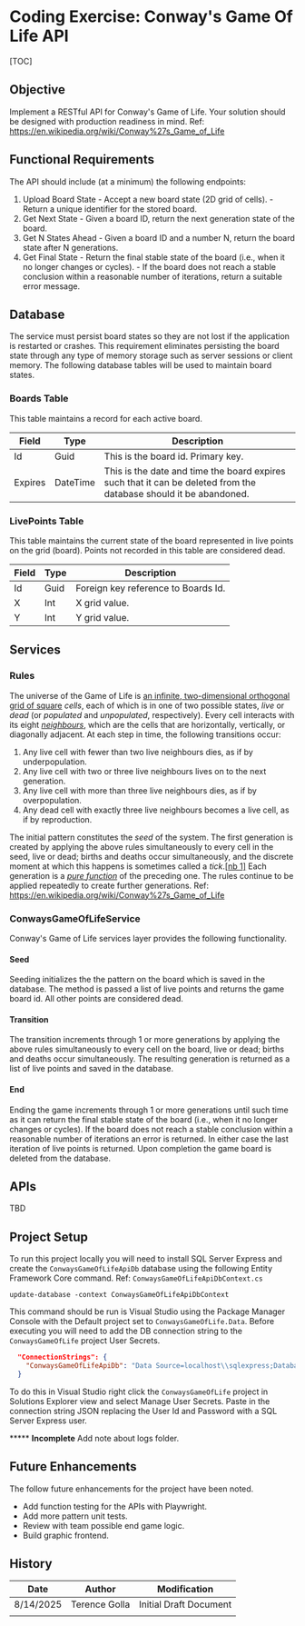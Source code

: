 # Coding Exercise: Conway's Game Of Life API


[TOC]

## Objective

Implement a RESTful API for Conway's Game of Life. Your solution should be designed with  production readiness in mind. Ref:  https://en.wikipedia.org/wiki/Conway%27s_Game_of_Life  

## Functional Requirements

The API should include (at a minimum) the following endpoints:  

1. Upload Board State - Accept a new board state (2D grid of cells). - Return a unique identifier for the stored board.
2. Get Next State - Given a board ID, return the next generation state of the board.  
3. Get N States Ahead - Given a board ID and a number N, return the board state after N generations.  
4. Get Final State - Return the final stable state of the board (i.e., when it no longer changes or cycles). - If the board does not reach a stable conclusion within a reasonable number of iterations,  return a suitable error message.

## Database

The service must persist board states so they are not lost if the application is restarted or crashes. This requirement eliminates persisting the board state through any type of memory storage such as server sessions or client memory. The following database tables will be used to maintain board states.

### Boards Table

This table maintains a record for each active board.

| Field   | Type     | Description                                                  |
| ------- | -------- | ------------------------------------------------------------ |
| Id      | Guid     | This is the board id. Primary key.                           |
| Expires | DateTime | This is the date and time the board expires such that it can be deleted from the database should it be abandoned. |

### LivePoints Table

This table maintains the current state of the board represented in live points on the grid (board). Points not recorded in this table are considered dead.

| Field | Type | Description                         |
| ----- | ---- | ----------------------------------- |
| Id    | Guid | Foreign key reference to Boards Id. |
| X     | Int  | X grid value.                       |
| Y     | Int  | Y grid value.                       |

## Services

### Rules

The universe of the Game of Life is [an infinite, two-dimensional orthogonal grid of square](https://en.wikipedia.org/wiki/Square_tiling) *cells*, each of which is in one of two possible states, *live* or *dead* (or *populated* and *unpopulated*, respectively). Every cell interacts with its eight *[neighbours](https://en.wikipedia.org/wiki/Moore_neighborhood)*, which are the cells that are horizontally, vertically, or diagonally adjacent. At each step in time, the following transitions occur:

1. Any live cell with fewer than two live neighbours dies, as if by underpopulation.
2. Any live cell with two or three live neighbours lives on to the next generation.
3. Any live cell with more than three live neighbours dies, as if by overpopulation.
4. Any dead cell with exactly three live neighbours becomes a live cell, as if by reproduction.

The initial pattern constitutes the *seed* of the system. The first generation is created by applying the above rules simultaneously to every cell in the seed, live or dead; births and deaths occur simultaneously, and the discrete moment at which this happens is sometimes called a *tick*.[[nb 1\]](https://en.wikipedia.org/wiki/Conway's_Game_of_Life#cite_note-7) Each generation is a *[pure function](https://en.wikipedia.org/wiki/Pure_function)* of the preceding one. The rules continue to be applied repeatedly to create further generations. Ref:  https://en.wikipedia.org/wiki/Conway%27s_Game_of_Life  

### ConwaysGameOfLifeService

Conway's Game of Life services layer provides the following functionality.

#### Seed

Seeding initializes the the pattern on the board which is saved in the database. The method is passed a list of live points and returns the game board id. All other points are considered dead.

#### Transition

The transition increments through 1 or more generations by applying the above rules simultaneously to every cell on the board, live or dead; births and deaths occur simultaneously. The resulting generation is returned as a list of live points and saved in the database.

#### End

Ending the game increments through 1 or more generations until such time as it can return the final stable state of the board (i.e., when it no longer changes or cycles). If the board does not reach a stable conclusion within a reasonable number of iterations an error is returned. In either case the last iteration of live points is returned. Upon completion the game board is deleted from the database. 

## APIs

TBD

## Project Setup

To run this project locally you will need to install SQL Server Express and create the `ConwaysGameOfLifeApiDb` database using the following Entity Framework Core command. Ref: `ConwaysGameOfLifeApiDbContext.cs`

```
update-database -context ConwaysGameOfLifeApiDbContext
```

This command should be run is Visual Studio using the Package Manager Console with the Default project set to `ConwaysGameOfLife.Data`. Before executing you will need to add the DB connection string to the `ConwaysGameOfLife` project User Secrets.

```json
  "ConnectionStrings": {
    "ConwaysGameOfLifeApiDb": "Data Source=localhost\\sqlexpress;Database=ConwaysGameOfLifeApiDb;Integrated Security=false;Encrypt=false;User ID=xxxxxxxx;Password=xxxxxxxx;"
  }
```

To do this in Visual Studio right click the `ConwaysGameOfLife` project in Solutions Explorer view and select Manage User Secrets. Paste in the connection string JSON replacing the User Id and Password with a SQL Server Express user.

***** **Incomplete**
Add note about logs folder.

## Future Enhancements

The follow future enhancements for the project have been noted.

- Add function testing for the APIs with Playwright.
- Add more pattern unit tests.
- Review with team possible end game logic.
- Build graphic frontend.


## History

| Date      | Author        | Modification           |
| --------- | ------------- | ---------------------- |
| 8/14/2025 | Terence Golla | Initial Draft Document |
|           |               |                        |

